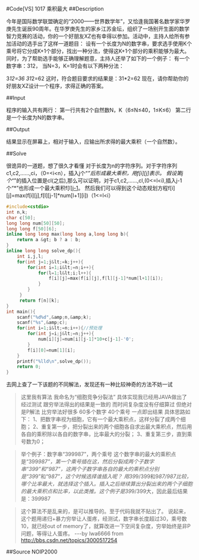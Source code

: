 #Code[VS] 1017 乘积最大
##Description

今年是国际数学联盟确定的“2000——世界数学年”，又恰逢我国著名数学家华罗庚先生诞辰90周年。在华罗庚先生的家乡江苏金坛，组织了一场别开生面的数学智力竞赛的活动，你的一个好朋友XZ也有幸得以参加。活动中，主持人给所有参加活动的选手出了这样一道题目：
设有一个长度为N的数字串，要求选手使用K个乘号将它分成K+1个部分，找出一种分法，使得这K+1个部分的乘积能够为最大。
同时，为了帮助选手能够正确理解题意，主持人还举了如下的一个例子：
有一个数字串：312， 当N=3，K=1时会有以下两种分法：

3*12=36
31*2=62
这时，符合题目要求的结果是：31*2=62
现在，请你帮助你的好朋友XZ设计一个程序，求得正确的答案。

##Input

程序的输入共有两行：
第一行共有2个自然数N，K（6≤N≤40，1≤K≤6）
第二行是一个长度为N的数字串。

##Output

结果显示在屏幕上，相对于输入，应输出所求得的最大乘积（一个自然数）。

##Solve

很诡异的一道题，想了很久才看懂
对于长度为n的字符序列。对于字符序列c1,c2,……,ci，（0=<i<n），插入j个“*”后形成最大乘积，用f[i][j]表示。
假设第j个“*”的插入位置是cl(之后),那么可以证明，对于c1,c2,……,cl,(0<=l<i),插入j-1个“*”也形成一个最大乘积f[l][j-1](其实就是废话,由结论推前一步)。
然后我们可以得到这个动态规划方程f[i][j]=max(f[i][j],f[l][j-1]*num[l+1][i])（1<=l<i）

```cpp
#include<cstdio>
int n,k;
char c[50];
long long num[50][50];
long long f[50][6];
inline long long max(long long a,long long b){
    return a &gt; b ? a : b;
}
inline long long solve_dp(){
    int i,j,l;
    for(int j=1;j&lt;=k;j++){
        for(int i=1;i&lt;=n;i++){
            for(l=1;l&lt;i;l++){
                f[i][j]=max(f[i][j],f[l][j-1]*num[l+1][i]);
            }
        }
     }
     return f[n][k];
}
int main(){
    scanf("%d%d",&amp;n,&amp;k);
    scanf("%s",&amp;c);
    for(int i=1;i&lt;=n;i++){//预处理
        for(int j=i;j&lt;=n;j++){
            num[i][j]=num[i][j-1]*10+c[j-1]-'0';
        }
        f[i][0]=num[1][i];
    }
    printf("%lld\n",solve_dp());
    return 0;
}
```

去网上查了一下该题的不同解法，发现还有一种比较神奇的方法不妨一试

>这里我有算法 我命名为“细胞竞争分裂法” 具体实现我已经用JAVA做出了 经过测试 跟穷举法得出的结果是一致的 而时间复杂度没有仔细算过 但绝对是P解法 比穷举法好很多 60多个数字 40个乘号 一点即出结果
具体思路如下：
1、把数字串视为细胞，它有一个最大乘积点，这样分裂了成两个细胞；
2、重复第一步，把分裂出来的两个细胞各自求出最大乘积点，然后用各自的乘积除以各自的数字串，比率最大的分裂；
3、重复第三步，直到乘号数为0；

>举个例子：数字串“399987”，两个乘号
这个数字串的最大的乘积点是“399*987”，第一个乘号插在这，然后分裂成两个子数字串“399”和“987”，这两个子数字串各自的最大的乘积点分别是“39*9”和“9*87”，这个时候选择谁插入呢？
用39*9/399和9*87/987比较，哪个比率最大，就选择这个插入。插入之后继续算出分裂出来的两个子细胞的最大乘积点和比率，以此类推。这个例子是39*9/399大，因此最后结果是：39*9*987

>这个算法不是乱来的，是可以推导的。至于代码我就不贴出了。
说起来，这个题用递归+暴力穷举让人蛋疼，经测试，数字串长度超过30，乘号数10，就已经out of memory了，就算改进一下空间复杂度，穷举始终是非P问题，等得让人蛋疼。
---by lwa6666 from http://bbs.csdn.net/topics/3000517254

##Source
NOIP2000